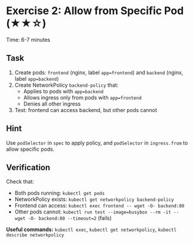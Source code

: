 # Exercise 2: Allow from Specific Pod (★★☆)

Time: 6-7 minutes

## Task

1. Create pods: `frontend` (nginx, label `app=frontend`) and `backend` (nginx, label `app=backend`)
2. Create NetworkPolicy `backend-policy` that:
   - Applies to pods with `app=backend`
   - Allows ingress only from pods with `app=frontend`
   - Denies all other ingress
3. Test: frontend can access backend, but other pods cannot

## Hint

Use `podSelector` in `spec` to apply policy, and `podSelector` in `ingress.from` to allow specific pods.

## Verification

Check that:

- Both pods running: `kubectl get pods`
- NetworkPolicy exists: `kubectl get networkpolicy backend-policy`
- Frontend can access: `kubectl exec frontend -- wget -O- backend:80`
- Other pods cannot: `kubectl run test --image=busybox --rm -it -- wget -O- backend:80 --timeout=2` (fails)

**Useful commands:** `kubectl exec`, `kubectl get networkpolicy`, `kubectl describe networkpolicy`
